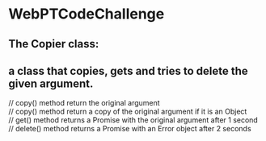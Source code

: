 # WebPTCodeChallenge

## The Copier class:<br />

## a class that copies, gets and tries to delete the given argument.

// copy() method return the original argument  
// copy() method return a copy of the original argument if it is an Object  
// get() method returns a Promise with the original argument after 1 second  
// delete() method returns a Promise with an Error object after 2 seconds
